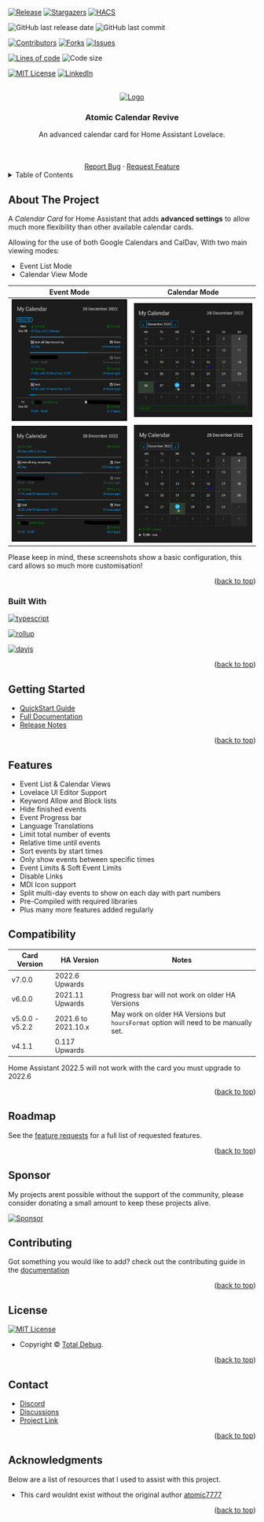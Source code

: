 <a name="readme-top"></a>

[![Release][release-shield]][release-url]
[![Stargazers][stars-shield]][stars-url]
[![HACS][hacs-shield]][hacs-url]

![GitHub last release date][gh-last-release-date]
![GitHub last commit][gh-last-commit]

[![Contributors][contributors-shield]][contributors-url]
[![Forks][forks-shield]][forks-url]
[![Issues][issues-shield]][issues-url]

[![Lines of code][lines]][lines-url]
![Code size][code-size]

[![MIT License][license-shield]][license-url]
[![LinkedIn][linkedin-shield]][linkedin-url]

<!-- PROJECT LOGO -->
<br />
<div align="center">
  <a href="https://github.com/totaldebug/atomic-calendar-revive">
    <img src=".github/img/atomic_calendar_revive.png" alt="Logo">
  </a>

  <h3 align="center">Atomic Calendar Revive</h3>

  <p align="center">
    An advanced calendar card for Home Assistant Lovelace.
  </p>
    <br />
    <br />
    <a href="https://github.com/totaldebug/atomic-calendar-revive/issues/new?assignees=&labels=type%2Fbug&template=bug_report.yml">Report Bug</a>
    ·
    <a href="https://github.com/totaldebug/atomic-calendar-revive/issues/new?assignees=&labels=type%2Ffeature&template=feature_request.yml">Request Feature</a>

</div>



<!-- TABLE OF CONTENTS -->
<details>
  <summary>Table of Contents</summary>
  <ol>
    <li>
      <a href="#about-the-project">About The Project</a>
      <ul>
        <li><a href="#built-with">Built With</a></li>
      </ul>
    </li>
    <li><a href="#getting-started">Getting Started</a></li>
    <li><a href="#features">Features</a></li>
    <li><a href="#compatibility">Compatibility</a></li>
    <li><a href="#roadmap">Roadmap</a></li>
    <li><a href="#sponsor">Sponsor</a></li>
    <li><a href="#contributing">Contributing</a></li>
    <li><a href="#license">License</a></li>
    <li><a href="#contact">Contact</a></li>
    <li><a href="#acknowledgments">Acknowledgments</a></li>
  </ol>
</details>



<!-- ABOUT THE PROJECT -->
## About The Project

A *Calendar Card* for Home Assistant that adds **advanced settings** to allow much
more flexibility than other available calendar cards.

Allowing for the use of both Google Calendars and CalDav, With two main viewing modes:

* Event List Mode
* Calendar View Mode

| Event Mode | Calendar Mode |
| ------------- | ---------- |
| <img src=".github/img/event-mode-example.png" width="300"/> | <img src=".github/img/calendar-mode-allday.png" width="300"/> |
| <img src=".github/img/event-mode-no-date.png" width="300"/> | <img src=".github/img/calendar-mode-today.png" width="300"/> |

Please keep in mind, these screenshots show a basic configuration, this card allows so much more customisation!


<p align="right">(<a href="#readme-top">back to top</a>)</p>


### Built With

[![typescript][typescript]][typescript-url]

[![rollup][rollup]][rollup-url]

[![dayjs][dayjs]][dayjs-url]

<p align="right">(<a href="#readme-top">back to top</a>)</p>

<!-- GETTING STARTED -->
## Getting Started

* [QuickStart Guide](https://docs.totaldebug.uk/atomic-calendar-revive/overview/quickstart.html)
* [Full Documentation](https://docs.totaldebug.uk/atomic-calendar-revive)
* [Release Notes](https://github.com/totaldebug/atomic-calendar-revive/releases)

<p align="right">(<a href="#readme-top">back to top</a>)</p>

## Features

* Event List & Calendar Views
* Lovelace UI Editor Support
* Keyword Allow and Block lists
* Hide finished events
* Event Progress bar
* Language Translations
* Limit total number of events
* Relative time until events
* Sort events by start times
* Only show events between specific times
* Event Limits & Soft Event Limits
* Disable Links
* MDI Icon support
* Split multi-day events to show on each day with part numbers
* Pre-Compiled with required libraries
* Plus many more features added regularly

## Compatibility

| Card Version | HA Version | Notes |
| --- | --- | --- |
| v7.0.0 | 2022.6 Upwards |  |
| v6.0.0 | 2021.11 Upwards | Progress bar will not work on older HA Versions |
| v5.0.0 - v5.2.2 | 2021.6 to 2021.10.x | May work on older HA Versions but `hoursFormat` option will need to be manually set. |
| v4.1.1 | 0.117 Upwards |

Home Assistant 2022.5 will not work with the card you must upgrade to 2022.6

<p align="right">(<a href="#readme-top">back to top</a>)</p>

<!-- ROADMAP -->
## Roadmap

See the [feature requests](https://github.com/totaldebug/atomic-calendar-revive/labels/type%2Ffeature) for a full list of requested features.

<p align="right">(<a href="#readme-top">back to top</a>)</p>

## Sponsor

My projects arent possible without the support of the community, please consider donating a small amount to keep these projects alive.

[![Sponsor][Sponsor]][Sponsor-url]

<!-- CONTRIBUTING -->
## Contributing

Got something you would like to add? check out the contributing guide in the [documentation](https://docs.totaldebug.uk/atomic-calendar-revive)

<p align="right">(<a href="#readme-top">back to top</a>)</p>


<!-- LICENSE -->
## License

[![MIT License][license-shield]][license-url]

* Copyright © [Total Debug](https://totaldebug.uk).

<p align="right">(<a href="#readme-top">back to top</a>)</p>


<!-- CONTACT -->
## Contact

* [Discord](https://discord.gg/6fmekudc8Q)
* [Discussions](https://github.com/totaldebug/atomic-calendar-revive/discussions)
* [Project Link](https://github.com/totaldebug/atomic-calendar-revive)

<p align="right">(<a href="#readme-top">back to top</a>)</p>

<!-- ACKNOWLEDGMENTS -->
## Acknowledgments

Below are a list of resources that I used to assist with this project.

* This card wouldnt exist without the original author [atomic7777](https://github.com/atomic7777)

<p align="right">(<a href="#readme-top">back to top</a>)</p>


<!-- MARKDOWN LINKS & IMAGES -->
<!-- https://www.markdownguide.org/basic-syntax/#reference-style-links -->
[release-shield]: https://img.shields.io/github/v/release/totaldebug/atomic-calendar-revive?color=ff7034&label=Release&sort=semver&style=flat-square
[release-url]: https://github.com/totaldebug/atomic-calendar-revive/releases
[contributors-shield]: https://img.shields.io/github/contributors/totaldebug/atomic-calendar-revive.svg?style=flat-square
[contributors-url]: https://github.com/totaldebug/atomic-calendar-revive/graphs/contributors
[forks-shield]: https://img.shields.io/github/forks/totaldebug/atomic-calendar-revive.svg?style=flat-square
[forks-url]: https://github.com/totaldebug/atomic-calendar-revive/network/members
[stars-shield]: https://img.shields.io/github/stars/totaldebug/atomic-calendar-revive.svg?style=flat-square
[stars-url]: https://github.com/totaldebug/atomic-calendar-revive/stargazers
[issues-shield]: https://img.shields.io/github/issues/totaldebug/atomic-calendar-revive.svg?style=flat-square
[issues-url]: https://github.com/totaldebug/atomic-calendar-revive/issues
[license-shield]: https://img.shields.io/github/license/totaldebug/atomic-calendar-revive.svg?style=flat-square
[license-url]: https://github.com/totaldebug/atomic-calendar-revive/blob/master/LICENSE
[linkedin-shield]: https://img.shields.io/badge/-LinkedIn-black.svg?style=flat-square&logo=linkedin&colorB=555
[linkedin-url]: https://linkedin.com/in/marksie1988
[hacs-shield]: https://img.shields.io/badge/HACS-Default-orange.svg?style=flat-square
[hacs-url]: https://github.com/hacs/integration

[gh-last-release-date]: https://img.shields.io/github/release-date/totaldebug/atomic-calendar-revive?style=flat-square&label=Last%20Release%20Date&logo=github&logoColor=white
[gh-last-commit]: https://img.shields.io/github/last-commit/totaldebug/atomic-calendar-revive.svg?style=flat-square&logo=github&label=Last%20Commit&logoColor=white

[lines]: https://img.shields.io/tokei/lines/github/totaldebug/atomic-calendar-revive?style=flat-square
[lines-url]: https://github.com/totaldebug/atomic-calendar-revive
[code-size]: https://img.shields.io/github/languages/code-size/totaldebug/atomic-calendar-revive?style=flat-square


[Sponsor]: https://img.shields.io/badge/sponsor-000?style=flat-square&logo=githubsponsors&logoColor=red
[Sponsor-url]: https://github.com/sponsors/marksie1988

[typescript]: https://img.shields.io/badge/TypeScript-blue?style=flat-square&logo=TypeScript&logoColor=white
[typescript-url]: https://www.typescriptlang.org/
[rollup]: https://img.shields.io/badge/Rollup.js-000?style=flat-square&logo=rollup.js&logoColor=red
[rollup-url]: https://rollupjs.org/guide/en/
[dayjs]: https://img.shields.io/badge/Day.js-000?style=flat-square
[dayjs-url]: https://day.js.org/
